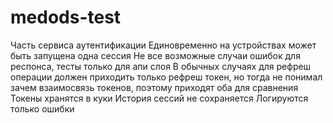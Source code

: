 # medods-test

Часть сервиса аутентификации
Единовременно на устройствах может быть запущена одна сессия
Не все возможные случаи ошибок для респонса, тесты только для апи слоя
В обычных случаях для рефреш операции должен приходить только рефреш токен, но тогда не понимал зачем взаимосвязь токенов, поэтому приходят оба для сравнения
Токены хранятся в куки
История сессий не сохраняется
Логируются только ошибки

